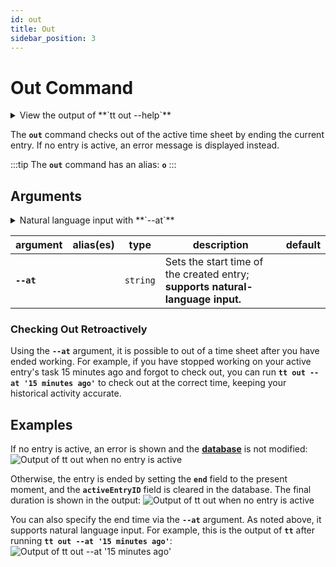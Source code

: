 ```yaml
---
id: out
title: Out
sidebar_position: 3
---
```


# Out Command

<details>
  <summary>
    View the output of **`tt out --help`**
  </summary>
  <div>
    ```text
    track-time-cli out

    Check out of the active time sheet entry

    Options:
        --version  Show version number                              [boolean]
        --at       Check in at a specific time                      [string]
        --help     Show help                                        [boolean]
    ```
  </div>
</details>

The **`out`** command checks out of the active time sheet by ending the current
entry. If no entry is active, an error message is displayed instead.

:::tip
The **`out`** command has an alias: **`o`**
:::

## Arguments

<details>
  <summary>
    Natural language input with **`--at`**
  </summary>
  <div>

:::tip
<br />
**Natural language** input is supported by the **`--at`** argument.

<br />

For example,
all of the following are valid:

<br />

- **`--at '3 days ago'`**
- **`--at 'five months ago'`**
- **`--at '1 hour and 32 minutes ago'`**
- **`--at 'fourty eight hours ago'`**

<br />

The [**time-speak**][time-speak-url] library is used to parse the input.
:::

  </div>
</details>

| argument | alias(es) | type | description | default |
| ---- | --------- | ---- | ----------- | ------- |
| **`--at`** | | `string` | Sets the start time of the created entry; **supports natural-language input.** | |

### Checking Out Retroactively

Using the **`--at`** argument, it is possible to out of a time sheet after
you have ended working. For example, if you have stopped working on your active
entry's task 15 minutes ago and forgot to check out, you can run
**`tt out --at '15 minutes ago'`** to check out at the correct time, keeping
your historical activity accurate.

## Examples

If no entry is active, an error is shown and the
[**database**][database-post-url] is not modified:
![Output of `tt out` when no entry is active](/img/terminal_screenshots/tt_out_with_no_active_entry.svg)

Otherwise, the entry is ended by setting the **`end`** field to the present
moment, and the **`activeEntryID`** field is cleared in the database. The final
duration is shown in the output:
![Output of `tt out` when no entry is active](/img/terminal_screenshots/tt_out_with_active_entry.svg)

You can also specify the end time via the **`--at`** argument. As noted above,
it supports natural language input. For example, this is the output of
**`tt`** after running **`tt out --at '15 minutes ago'`**:
![Output of `tt out --at '15 minutes ago'`](/img/terminal_screenshots/tt_out_with_past_end.svg)

[time-speak-url]: https://github.com/f3rno64/time-speak
[database-post-url]: /docs/category/basic-concepts/database
